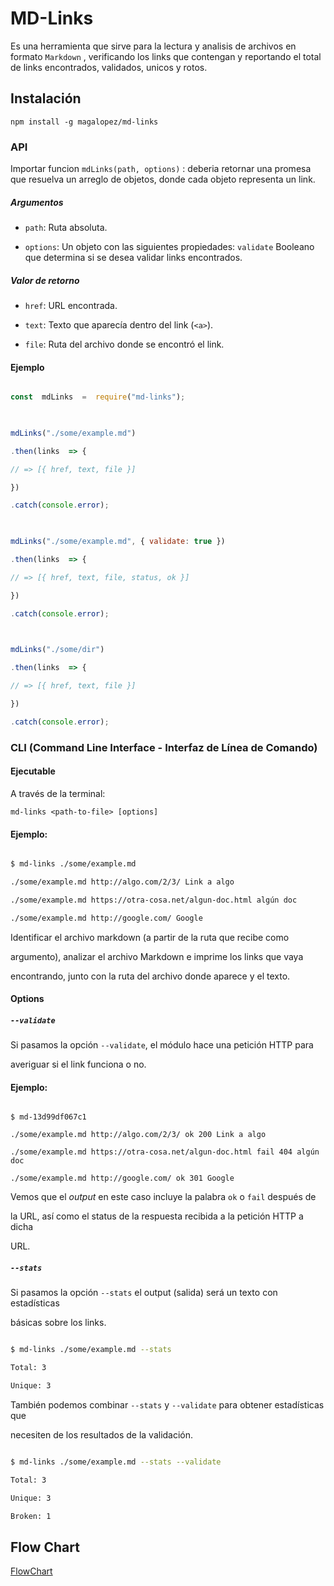 # **MD-Links**

Es una herramienta que sirve para la lectura y analisis de archivos en formato `Markdown` , verificando los links que contengan y reportando el total de links encontrados, validados, unicos y rotos.

## Instalación

    npm install -g magalopez/md-links

### API

Importar funcion `mdLinks(path, options)`  :  deberia retornar una promesa que resuelva un arreglo de objetos, donde cada objeto representa un link.

##### Argumentos

- `path`: Ruta absoluta.

- `options`: Un objeto con las siguientes propiedades: `validate` Booleano que determina si se desea validar links encontrados.

##### Valor de retorno

  - `href`: URL encontrada.

- `text`: Texto que aparecía dentro del link (`<a>`).

- `file`: Ruta del archivo donde se encontró el link.

#### Ejemplo

```js

const  mdLinks  =  require("md-links");

  

mdLinks("./some/example.md")

.then(links  => {

// => [{ href, text, file }]

})

.catch(console.error);

  

mdLinks("./some/example.md", { validate: true })

.then(links  => {

// => [{ href, text, file, status, ok }]

})

.catch(console.error);

  

mdLinks("./some/dir")

.then(links  => {

// => [{ href, text, file }]

})

.catch(console.error);

```

  

### CLI (Command Line Interface - Interfaz de Línea de Comando)

#### Ejecutable
 
 A través de la terminal:

  `md-links <path-to-file> [options]`
 
#### Ejemplo:

```sh

$ md-links ./some/example.md

./some/example.md http://algo.com/2/3/ Link a algo

./some/example.md https://otra-cosa.net/algun-doc.html algún doc

./some/example.md http://google.com/ Google

```
Identificar el archivo markdown (a partir de la ruta que recibe como

argumento), analizar el archivo Markdown e imprime los links que vaya

encontrando, junto con la ruta del archivo donde aparece y el texto.

  #### Options

##### `--validate`

  

Si pasamos la opción `--validate`, el módulo hace una petición HTTP para

averiguar si el link funciona o no.
  

#### Ejemplo:

  ```sh13d99df067c1

$ md-13d99df067c1

./some/example.md http://algo.com/2/3/ ok 200 Link a algo

./some/example.md https://otra-cosa.net/algun-doc.html fail 404 algún doc

./some/example.md http://google.com/ ok 301 Google

```

  Vemos que el _output_ en este caso incluye la palabra `ok` o `fail` después de

la URL, así como el status de la respuesta recibida a la petición HTTP a dicha

URL.

 ##### `--stats`

 
Si pasamos la opción `--stats` el output (salida) será un texto con estadísticas

básicas sobre los links.

```sh

$ md-links ./some/example.md --stats

Total: 3

Unique: 3

```

También podemos combinar `--stats` y `--validate` para obtener estadísticas que

necesiten de los resultados de la validación.

  

```sh

$ md-links ./some/example.md --stats --validate

Total: 3

Unique: 3

Broken: 1

```

## Flow Chart
  
[FlowChart](/img/flowchart.png)